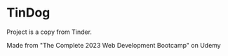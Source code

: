 # TinDog
Project is a copy from Tinder.

Made from "The Complete 2023 Web Development Bootcamp" on Udemy
